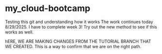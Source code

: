# my_cloud-bootcamp
Testing this git and understanding how it works
The work continues today 8/29/2025. I have to complete week 3!
Try out the new method to see if this works as well.

hERE, WE ARE MAKING CHANGES FROM THE TUTORIAL BRANCH THAT WE CREATED.
This is a way to confirm that we are on the right path.